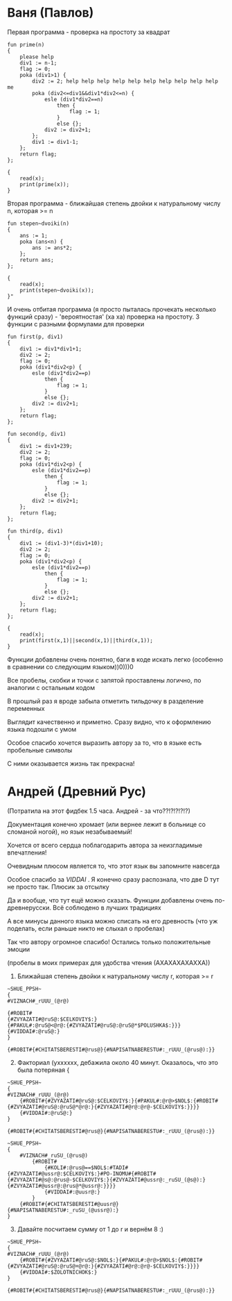 # Ваня (Павлов)

Первая программа - проверка на простоту за квадрат 

```
fun prime(n) 
{ 
    please help 
    div1 := n-1; 
    flag := 0; 
    poka (div1>1) { 
        div2 := 2; help help help help help help help help help help me 
        poka (div2<=div1&&div1*div2<=n) { 
            esle (div1*div2==n) 
                then { 
                    flag := 1; 
                } 
                else {}; 
            div2 := div2+1; 
        }; 
        div1 := div1-1; 
    }; 
    return flag; 
}; 

{ 
    read(x); 
    print(prime(x)); 
}
```   

Вторая программа - ближайшая степень двойки к натуральному числу n, которая >= n

```
fun stepen~dvoiki(n)
{ 
    ans := 1; 
    poka (ans<n) {
        ans := ans*2;
    };
    return ans;
};

{
    read(x);
    print(stepen~dvoiki(x)); 
}"

```

И очень отбитая программа (я просто пыталась прочекать несколько функций сразу) - 
'вероятностая' (ха ха) проверка на простоту. 
3 функции с разными формулами для проверки 

```
fun first(p, div1)
{
    div1 := div1*div1+1;
    div2 := 2;
    flag := 0;
    poka (div1*div2<p) { 
        esle (div1*div2==p) 
            then { 
                flag := 1; 
            } 
            else {}; 
        div2 := div2+1; 
    };
    return flag; 
};

fun second(p, div1)
{
    div1 := div1+239;
    div2 := 2;
    flag := 0;
    poka (div1*div2<p) { 
        esle (div1*div2==p) 
            then { 
                flag := 1; 
            } 
            else {}; 
        div2 := div2+1; 
    };
    return flag; 
};

fun third(p, div1)
{
    div1 := (div1-3)*(div1+10);
    div2 := 2;
    flag := 0;
    poka (div1*div2<p) { 
        esle (div1*div2==p) 
            then { 
                flag := 1; 
            } 
            else {}; 
        div2 := div2+1; 
    };
    return flag; 
};

{
    read(x);
    print(first(x,1)||second(x,1)||third(x,1));
}
```

Функции добавлены очень понятно, баги в коде искать легко (особенно в сравнении со следующим языком))0)))0

Все пробелы, скобки и точки с запятой проставлены логично, по аналогии с остальным кодом


В прошлый раз я вроде забыла отметить тильдочку в разделение переменных 

Выглядит качественно и приметно. Сразу видно, что к оформлению языка подошли с умом

Особое спасибо хочется выразить автору за то, что в языке есть пробельные символы 

С ними оказывается жизнь так прекрасна!  
 
      
# Андрей (Древний Рус)

(Потратила на этот фидбек 1.5 часа. Андрей - за что??!?!?!?!?)

Документация конечно хромает (или вернее лежит в больнице со сломаной ногой), но язык незабываемый!

Хочется от всего сердца поблагодарить автора за неизгладимые впечатления!

Очевидным плюсом является то, что этот язык вы запомните навсегда

Особое спасибо за _VIDDAI_ . Я конечно сразу распознала, что две D тут не просто так. Плюсик за отсылку

Да и вообще, что тут ещё можно сказать. Функции добавлены очень по-древнерусски. 
Всё соблюдено в лучших традициях

А все минусы данного языка можно списать на его древность (что уж поделать, если раньше никто не слыхал о пробелах)

Так что автору огромное спасибо! Остались только положительные эмоции

  


(пробелы в моих примерах для удобства чтения (АХАХАХАХАХХА))

1. Ближайшая степень двойки к натуральному числу r, которая >= r

```
~SHUE_PPSH~
{
#VIZNACH#_rUUU_(@r@)

{#ROBIT#
{#ZVYAZATI#@ruS@:$CELKOVIY$:}
{#PAKUL#:@ruS@<@r@:{#ZVYAZATI#@ruS@:@ruS@*$POLUSHKA$:}}}
{#VIDDAI#:@ruS@:}
}

{#ROBIT#{#CHITATSBERESTI#@rus@}{#NAPISATNABERESTU#:_rUUU_(@rus@):}}
```

2. Факториал (ухххххх, дебажила около 40 минут. Оказалось, что это была потеряная {

```
~SHUE_PPSH~
{
#VIZNACH#_rUUU_(@r@)
    {#ROBIT#{#ZVYAZATI#@ruS@:$CELKOVIY$:}{#PAKUL#:@r@>$NOL$:{#ROBIT#{#ZVYAZATI#@ruS@:@ruS@*@r@:}{#ZVYAZATI#@r@:@r@-$CELKOVIY$:}}}}
    {#VIDDAI#:@ruS@:}
}

{#ROBIT#{#CHITATSBERESTI#@rus@}{#NAPISATNABERESTU#:_rUUU_(@rus@):}}
```

```
~SHUE_PPSH~
{
    #VIZNACH#_ruSU_(@rus@)
        {#ROBIT#
            {#KOLI#:@rus@==$NOL$:#TADI#{#ZVYAZATI#@ussr@:$CELKOVIY$:}#PO-INOMU#{#ROBIT#{#ZVYAZATI#@s@:@rus@-$CELKOVIY$:}{#ZVYAZATI#@ussr@:_ruSU_(@s@):}{#ZVYAZATI#@ussr@:@rus@*@ussr@:}}}}
            {#VIDDAI#:@uusr@:}
        }
    {#ROBIT#{#CHITATSBERESTI#@uusr@}{#NAPISATNABERESTU#:_ruSU_(@ussr@):}
}
```

3. Давайте посчитаем сумму от 1 до r и вернём 8 :)
```
~SHUE_PPSH~
{
#VIZNACH#_rUUU_(@r@)
    {#ROBIT#{#ZVYAZATI#@ruS@:$NOL$:}{#PAKUL#:@r@>$NOL$:{#ROBIT#{#ZVYAZATI#@ruS@:@ruS@+@r@:}{#ZVYAZATI#@r@:@r@-$CELKOVIY$:}}}}
    {#VIDDAI#:$ZOLOTNICHOK$:}
}

{#ROBIT#{#CHITATSBERESTI#@rus@}{#NAPISATNABERESTU#:_rUUU_(@rus@):}}
```